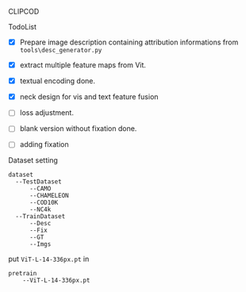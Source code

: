 CLIPCOD

TodoList
- [x]  Prepare image description containing attribution informations from `tools\desc_generator.py`  

- [x]  extract multiple feature maps from Vit.
- [x]  textual encoding done.
- [x]  neck design for vis and text feature fusion
- [ ]  loss adjustment.
- [ ]  blank version without fixation done.
- [ ]  adding fixation

Dataset setting

    dataset
      --TestDataset
          --CAMO
          --CHAMELEON
          --COD10K
          --NC4k
      --TrainDataset
          --Desc
          --Fix
          --GT
          --Imgs

put `ViT-L-14-336px.pt` in 

    pretrain
        --ViT-L-14-336px.pt